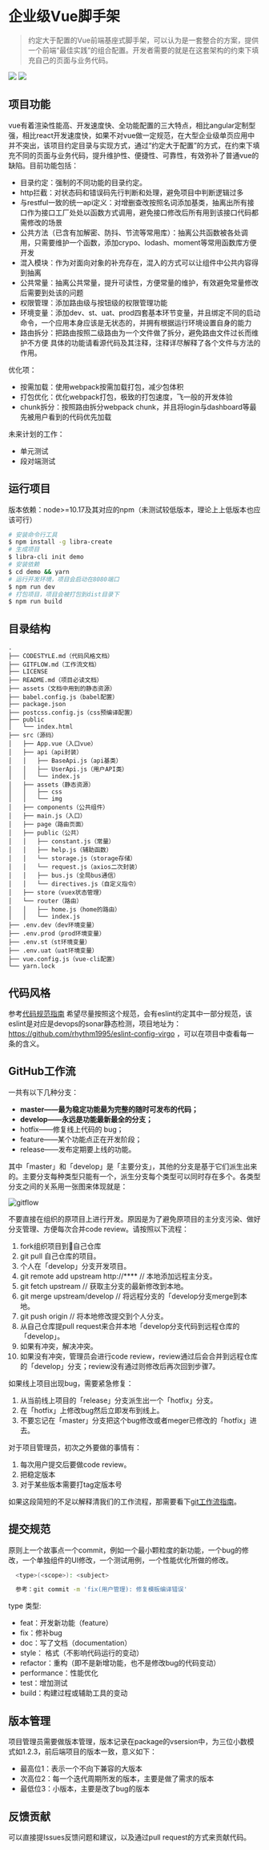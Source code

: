 # 企业级Vue脚手架
> 约定大于配置的Vue前端基座式脚手架，可以认为是一套整合的方案，提供一个前端“最佳实践”的组合配置。开发者需要的就是在这套架构的约束下填充自己的页面与业务代码。

![](https://img.shields.io/github/license/rhythm1995/libra-demo)
![](https://img.shields.io/github/issues/rhythm1995/libra-demo)

## 项目功能
vue有着渲染性能高、开发速度快、全功能配置的三大特点，相比angular定制型强，相比react开发速度快，如果不对vue做一定规范，在大型企业级单页应用中并不突出，该项目约定目录与实现方式，通过“约定大于配置”的方式，在约束下填充不同的页面与业务代码，提升维护性、便捷性、可靠性，有效弥补了普通vue的缺陷。目前功能包括：

- 目录约定：强制的不同功能的目录约定。
- http拦截：对状态码和错误码先行判断和处理，避免项目中判断逻辑过多
- 与restful一致的统一api定义：对增删查改按照名词添加基类，抽离出所有接口作为接口工厂处处以函数方式调用，避免接口修改后所有用到该接口代码都需修改的场景
- 公共方法（已含有加解密、防抖、节流等常用库）：抽离公共函数被各处调用，只需要维护一个函数，添加crypo、lodash、moment等常用函数库方便开发
- 混入模块：作为对面向对象的补充存在，混入的方式可以让组件中公共内容得到抽离
- 公共常量：抽离公共常量，提升可读性，方便常量的维护，有效避免常量修改后需要到处该的问题
- 权限管理：添加路由级与按钮级的权限管理功能
- 环境变量：添加dev、st、uat、prod四套基本环节变量，并且绑定不同的启动命令，一个应用本身应该是无状态的，并拥有根据运行环境设置自身的能力
- 路由拆分：把路由按照二级路由为一个文件做了拆分，避免路由文件过长而维护不方便
具体的功能请看源代码及其注释，注释详尽解释了各个文件与方法的作用。

优化项：
- 按需加载：使用webpack按需加载打包，减少包体积
- 打包优化：优化webpack打包，极致的打包速度，飞一般的开发体验
- chunk拆分：按照路由拆分webpack chunk，并且将login与dashboard等最先被用户看到的代码优先加载

未来计划的工作：
- 单元测试
- 段对端测试

## 运行项目

版本依赖：node>=10.17及其对应的npm（未测试较低版本，理论上上低版本也应该可行）

```sh
# 安装命令行工具
$ npm install -g libra-create
# 生成项目
$ libra-cli init demo
# 安装依赖
$ cd demo && yarn
# 运行开发环境，项目会启动在8080端口
$ npm run dev
# 打包项目，项目会被打包到dist目录下
$ npm run build
```

## 目录结构
```
.
├── CODESTYLE.md（代码风格文档）
├── GITFLOW.md（工作流文档）
├── LICENSE
├── README.md（项目必读文档）
├── assets（文档中用到的静态资源）
├── babel.config.js（babel配置）
├── package.json
├── postcss.config.js（css预编译配置）
├── public
│   └── index.html
├── src（源码）
│   ├── App.vue（入口vue）
│   ├── api（api封装）
│   │   ├── BaseApi.js（api基类）
│   │   ├── UserApi.js（用户API类）
│   │   └── index.js
│   ├── assets（静态资源）
│   │   ├── css
│   │   └── img
│   ├── components（公共组件）
│   ├── main.js（入口）
│   ├── page（路由页面）
│   ├── public（公共）
│   │   ├── constant.js（常量）
│   │   ├── help.js（辅助函数）
│   │   └── storage.js（storage存储）
│   │   └── request.js（axios二次封装）
│   │   ├── bus.js（全局bus通信）
│   │   └── directives.js（自定义指令）
│   ├── store（vuex状态管理）
│   └── router（路由）
│   │   ├── home.js（home的路由）
│   │   └── index.js
├── .env.dev（dev环境变量）
├── .env.prod（prod环境变量）
├── .env.st（st环境变量）
├── .env.uat（uat环境变量）
├── vue.config.js（vue-cli配置）
└── yarn.lock
```


## 代码风格

参考[代码规范指南](./CODESTYLE.md)
希望尽量按照这个规范，会有eslint约定其中一部分规范，该eslint是对应是devops的sonar静态检测，项目地址为：https://github.com/rhythm1995/eslint-config-virgo ，可以在项目中查看每一条的含义。

## GitHub工作流
一共有以下几种分支：
 - **master——最为稳定功能最为完整的随时可发布的代码；**
 - **develop——永远是功能最新最全的分支；**
 - hotfix——修复线上代码的 bug；
 - feature——某个功能点正在开发阶段；
 - release——发布定期要上线的功能。

其中「master」和「develop」是「主要分支」，其他的分支是基于它们派生出来的。主要分支每种类型只能有一个，派生分支每个类型可以同时存在多个。各类型分支之间的关系用一张图来体现就是：

  ![gitflow](./assets/gitflow.png)

不要直接在组织的原项目上进行开发。原因是为了避免原项目的主分支污染、做好分支管理、方便每次合并code review。请按照以下流程：

1. fork组织项目到自己仓库
2. git pull 自己仓库的项目。
3. 个人在「develop」分支开发项目。
4. git remote add upstream http://****   // 本地添加远程主分支。
5. git fetch upstream   // 获取主分支的最新修改到本地。
6. git merge upstream/develop   // 将远程分支的「develop分支merge到本地。
7. git push origin  // 将本地修改提交到个人分支。
8. 从自己仓库提pull request来合并本地「develop分支代码到远程仓库的「develop」。
9. 如果有冲突，解决冲突。
10. 如果没有冲突，管理员会进行code review，review通过后会合并到远程仓库的「develop」分支；review没有通过则修改后再次回到步骤7。

如果线上项目出现bug，需要紧急修复：
1. 从当前线上项目的「release」分支派生出一个「hotfix」分支。
2. 在「hotfix」上修改bug然后立即发布到线上。
3. 不要忘记在「master」分支把这个bug修改或者meger已修改的「hotfix」进去。

对于项目管理员，初次之外要做的事情有：
1. 每次用户提交后要做code review。
2. 把稳定版本
3. 对于某些版本需要打tag定版本号

如果这段简短的不足以解释清我们的工作流程，那需要看下[git工作流指南](./GITFLOW.md)。


## 提交规范
原则上一个故事点一个commit，例如一个最小颗粒度的新功能，一个bug的修改，一个单独组件的UI修改，一个测试用例，一个性能优化所做的修改。

```bash
  <type>(<scope>): <subject>

  参考：git commit -m 'fix(用户管理): 修复模板编译错误'
```
type 类型:

* feat：开发新功能（feature）
* fix：修补bug
* doc：写了文档（documentation）
* style： 格式（不影响代码运行的变动）
* refactor：重构（即不是新增功能，也不是修改bug的代码变动）
* performance：性能优化
* test：增加测试
* build：构建过程或辅助工具的变动


## 版本管理
项目管理员需要做版本管理，版本记录在package的vsersion中，为三位小数模式如1.2.3，前后端项目的版本一致，意义如下：
- 最高位1：表示一个不向下兼容的大版本
- 次高位2：每一个迭代周期所发的版本，主要是做了需求的版本
- 最低位3：小版本，主要是改了bug的版本


## 反馈贡献
可以直接提Issues反馈问题和建议，以及通过pull request的方式来贡献代码。